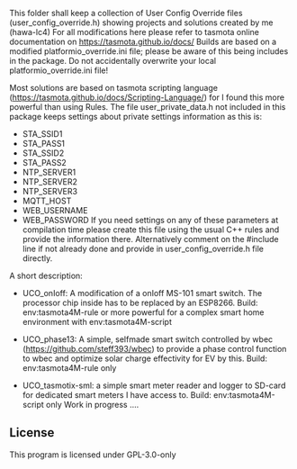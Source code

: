 This folder shall keep a collection of User Config Override files (user_config_override.h) showing projects and solutions created by me (hawa-lc4)
For all modifications here please refer to tasmota online documentation on https://tasmota.github.io/docs/
Builds are based on a modified platformio_override.ini file; please be aware of this being includes in the package.
Do not accidentally overwrite your local platformio_override.ini file!

Most solutions are based on tasmota scripting language (https://tasmota.github.io/docs/Scripting-Language/) for I found this more powerful than using Rules.
The file user_private_data.h not included in this package keeps settings about private settings information as this is:
 - STA_SSID1
 - STA_PASS1
 - STA_SSID2
 - STA_PASS2
 - NTP_SERVER1
 - NTP_SERVER2
 - NTP_SERVER3
 - MQTT_HOST
 - WEB_USERNAME
 - WEB_PASSWORD
If you need settings on any of these parameters at compilation time please create this file using the usual C++ rules and provide the information there.
Alternatively comment on the #include line if not already done and provide in user_config_override.h file directly.
 

A short description:
- UCO_onIoff:           A modification of a onIoff MS-101 smart switch. The processor chip inside has to be replaced by an ESP8266.
                        Build:  env:tasmota4M-rule  or more powerful for a complex smart home environment with  env:tasmota4M-script

- UCO_phase13:          A simple, selfmade smart switch controlled by wbec (https://github.com/steff393/wbec) to provide a phase control function to wbec and 
                        optimize solar charge effectivity for EV by this.
                        Build:  env:tasmota4M-rule  only

- UCO_tasmotix-sml:     a simple smart meter reader and logger to SD-card for dedicated smart meters I have access to.
                        Build:  env:tasmota4M-script  only
                        Work in progress ....


## License

This program is licensed under GPL-3.0-only
